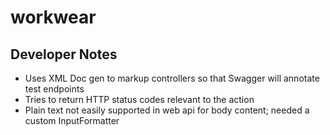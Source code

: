 # workwear
## Developer Notes

* Uses XML Doc gen to markup controllers so that Swagger will annotate test endpoints
* Tries to return HTTP status codes relevant to the action
* Plain text not easily supported in web api for body content; needed a custom InputFormatter

